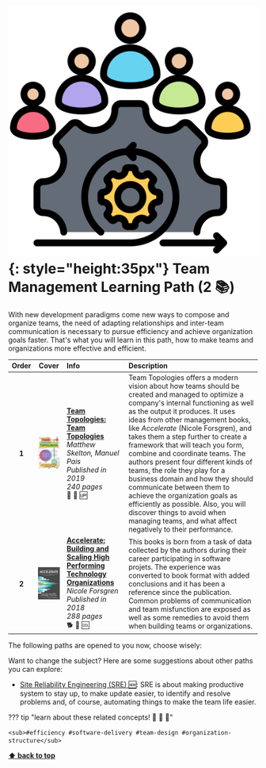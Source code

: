 [//]: # (Auto generated file from templates)

# ![img](/assets/learning-paths/icons/team-management.png){: style="height:35px"} Team Management Learning Path (2 :books:)

With new development paradigms come new ways to compose and organize teams, the need of adapting relationships and inter-team communication is necessary to pursue efficiency and achieve organization goals faster. That's what you will learn in this path, how to make teams and organizations more effective and efficient.

| Order | Cover | Info | Description |
| :---: | :---: | :--- | :--- |
| **1** |![img](/assets/books/covers/team-topologies.jpeg)| [**Team Topologies: Team Topologies**](https://teamtopologies.com/book) <br> *Matthew Skelton, Manuel Pais* <br> *Published in 2019* <br> *240 pages* <br> :hatched_chick: :green_book: :up: | Team Topologies offers a modern vision about how teams should be created and managed to optimize a company's internal functioning as well as the output it produces. It uses ideas from other management books, like *Accelerate* (Nicole Forsgren), and takes them a step further to create a framework that will teach you form, combine and coordinate teams. The authors present four different kinds of teams, the role they play for a business domain and how they should communicate between them to achieve the organization goals as efficiently as possible. Also, you will discover things to avoid when managing teams, and what affect negatively to their performance. |
| **2** |![img](/assets/books/covers/accelerate.jpeg)| [**Accelerate: Building and Scaling High Performing Technology Organizations**](https://www.goodreads.com/book/show/35747076-accelerate) <br> *Nicole Forsgren* <br> *Published in 2018* <br> *288 pages* <br> :dog2: :green_book: :cool: | This books is born from a task of data collected by the authors during their career participating in software projets. The experience was converted to book format with added conclusions and it has been a reference since the publication. Common problems of communication and team misfunction are exposed as well as some remedies to avoid them when building teams or organizations. |

The following paths are opened to you now, choose wisely:



Want to change the subject? Here are some suggestions about other paths you can explore:

- [Site Reliability Engineering (SRE) :new:](/learning-paths/sre): SRE is about making productive system to stay up, to make update easier, to identify and resolve problems and, of course, automating things to make the team life easier.


??? tip "learn about these related concepts! :round_pushpin: :beginner: :gem:"

    <sub>#efficiency #software-delivery #team-design #organization-structure</sub>

[**⬆ back to top**](#team-management-learning-path-2)
